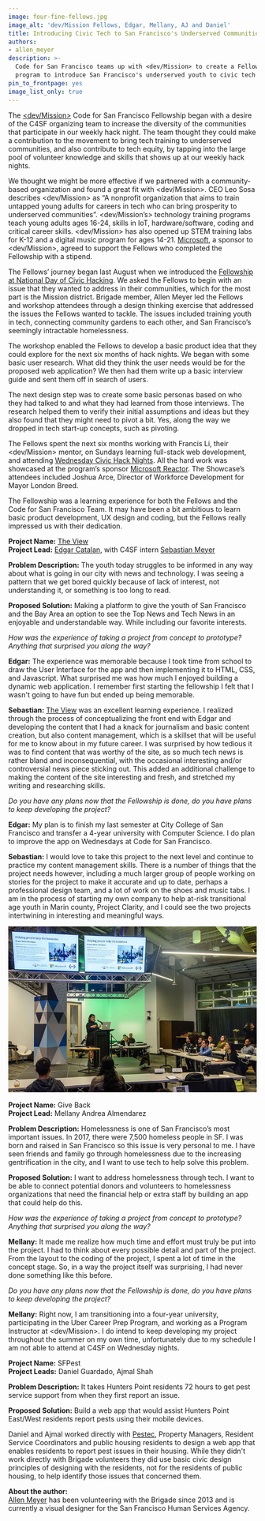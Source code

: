```yaml
---
image: four-fine-fellows.jpg
image_alt: 'dev/Mission Fellows, Edgar, Mellany, AJ and Daniel'
title: Introducing Civic Tech to San Francisco's Underserved Communities
authors:
- allen_meyer
description: >-
  Code for San Francisco teams up with <dev/Mission> to create a Fellowship
  program to introduce San Francisco's underserved youth to civic tech.
pin_to_frontpage: yes
image_list_only: true
---
```

The [<dev/Mission>](http://devmission.org/) Code for San Francisco Fellowship began with a desire of the C4SF organizing team to increase the diversity of the communities that participate in our weekly hack night. The team thought they could make a contribution to the movement to bring tech training to underserved communities, and also contribute to tech equity, by tapping into the large pool of volunteer knowledge and skills that shows up at our weekly hack nights. 

We thought we might be more effective if we partnered with a community-based organization and found a great fit with <dev/Mission>. CEO Leo Sosa describes <dev/Mission> as “A nonprofit organization that aims to train untapped young adults for careers in tech who can bring prosperity to underserved communities”. <dev/Mission’s> technology training programs teach young adults ages 16-24, skills in IoT, hardware/software, coding and critical career skills. <dev/Mission> has also opened up STEM training labs for K-12 and a digital music program for ages 14-21. [Microsoft](https://blogs.microsoft.com/bayarea/), a sponsor to <dev/Mission>, agreed to support the Fellows who completed the Fellowship with a stipend. 

The Fellows’ journey began last August when we introduced the [Fellowship at National Day of Civic Hacking](https://codeforsanfrancisco.org/2018/09/16/dev-mission-and-c4sf-launch-fellowship-program-at-national-day-of-civic-hacking/). We asked the Fellows to begin with an issue that they wanted to address in their communities, which for the most part is the Mission district. Brigade member, Allen Meyer led the Fellows and workshop attendees through a design thinking exercise that addressed the issues the Fellows wanted to tackle. The issues included training youth in tech, connecting community gardens to each other, and San Francisco’s seemingly intractable homelessness. 

The workshop enabled the Fellows to develop a basic product idea that they could explore for the next six months of hack nights. We began with some basic user research. What did they think the user needs would be for the proposed web application? We then had them write up a basic interview guide and sent them off in search of users. 

The next design step was to create some basic personas based on who they had talked to and what they had learned from those interviews. The research helped them to verify their initial assumptions and ideas but they also found that they might need to pivot a bit. Yes, along the way we dropped in tech start-up concepts, such as pivoting.  

The Fellows spent the next six months working with Francis Li, their <dev/Mission> mentor, on Sundays learning full-stack web development, and attending [Wednesday Civic Hack Nights](https://www.meetup.com/Code-for-San-Francisco-Civic-Hack-Night/). All the hard work was showcased at the program’s sponsor [Microsoft Reactor](https://developer.microsoft.com/en-us/reactor/#ReactorSF). The Showcase’s attendees included Joshua Arce, Director of Workforce Development for Mayor London Breed. 

The Fellowship was a learning experience for both the Fellows and the Code for San Francisco Team. It may have been a bit ambitious to learn basic product development, UX design and coding, but the Fellows really impressed us with their dedication. 

**Project Name:** [The View](http://sfviews.org/)  \
**Project Lead:** [Edgar Catalan](https://www.linkedin.com/in/edgarcatalan10/), with C4SF intern [Sebastian Meyer](https://www.linkedin.com/in/sebastian-meyer-95a03a188/) 

**Problem Description:** The youth today struggles to be informed in any way about what is going in our city with news and technology. I was seeing a pattern that we get bored quickly because of lack of interest, not understanding it, or something is too long to read.  

**Proposed Solution:** Making a platform to give the youth of San Francisco and the Bay Area an option to see the Top News and Tech News in an enjoyable and understandable way. While including our favorite interests. 

_How was the experience of taking a project from concept to prototype? Anything that surprised you along the way?_  

**Edgar:** The experience was memorable because I took time from school to draw the User Interface for the app and then implementing it to HTML, CSS, and Javascript. What surprised me was how much I enjoyed building a dynamic web application. I remember first starting the fellowship I felt that I wasn't going to have fun but ended up being memorable. 

**Sebastian:** [The View](http://sfviews.org/) was an excellent learning experience. I realized through the process of conceptualizing the front end with Edgar and developing the content that I had a knack for journalism and basic content creation, but also content management, which is a skillset that will be useful for me to know about in my future career. I was surprised by how tedious it was to find content that was worthy of the site, as so much tech news is rather bland and inconsequential, with the occasional interesting and/or controversial news piece sticking out. This added an additional challenge to making the content of the site interesting and fresh, and stretched my writing and researching skills. 

_Do you have any plans now that the Fellowship is done, do you have plans to keep developing the project?_  

**Edgar:** My plan is to finish my last semester at City College of San Francisco and transfer a 4-year university with Computer Science. I do plan to improve the app on Wednesdays at Code for San Francisco. 

**Sebastian:** I would love to take this project to the next level and continue to practice my content management skills. There is a number of things that the project needs however, including a much larger group of people working on stories for the project to make it accurate and up to date, perhaps a professional design team, and a lot of work on the shoes and music tabs. I am in the process of starting my own company to help at-risk transitional age youth in Marin county, Project Clarity, and I could see the two projects intertwining in interesting and meaningful ways. 

![Mellany presents her Fellowship project at Microsoft's Reactor event space.](/img/uploads/mellany-presents-3.jpg "Mellany presents her Fellowship project at Microsoft's Reactor.")

**Project Name:** Give Back\
**Project Lead:** Mellany Andrea Almendarez 

**Problem Description:** Homelessness is one of San Francisco’s most important issues. In 2017, there were 7,500 homeless people in SF. I was born and raised in San Francisco so this issue is very personal to me. I have seen friends and family go through homelessness due to the increasing gentrification in the city, and I want to use tech to help solve this problem.  

**Proposed Solution:** I want to address homelessness through tech. I want to be able to connect potential donors and volunteers to homelessness organizations that need the financial help or extra staff by building an app that could help do this. 

_How was the experience of taking a project from concept to prototype? Anything that surprised you along the way?_  

**Mellany:** It made me realize how much time and effort must truly be put into the project. I had to think about every possible detail and part of the project. From the layout to the coding of the project, I spent a lot of time in the concept stage. So, in a way the project itself was surprising, I had never done something like this before. 

_Do you have any plans now that the Fellowship is done, do you have plans to keep developing the project?_  

**Mellany:** Right now, I am transitioning into a four-year university, participating in the Uber Career Prep Program, and working as a Program Instructor at <dev/Mission>. I do intend to keep developing my project throughout the summer on my own time, unfortunately due to my schedule I am not able to attend at C4SF on Wednesday nights. 

**Project Name:** SFPest\
**Project Leads:** Daniel Guardado, Ajmal Shah 

**Problem Description:**  It takes Hunters Point residents 72 hours to get pest service support from when they first report an issue. 

**Proposed Solution:** Build a web app that would assist Hunters Point East/West residents report pests using their mobile devices. 

Daniel and Ajmal worked directly with [Pestec](https://www.pestec.com/), Property Managers, Resident Service Coordinators and public housing residents to design a web app that enables residents to report pest issues in their housing. While they didn't work directly with Brigade volunteers they did use basic civic design principles of designing with the residents, not for the residents of public housing, to help identify those issues that concerned them.

**About the author:**\
[Allen Meyer](http://allenmeyerdesign.com/) has been volunteering with the Brigade since 2013 and is currently a visual designer for the San Francisco Human Services Agency.
